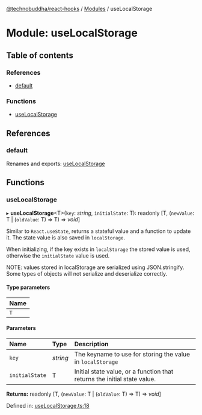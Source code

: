 [@technobuddha/react-hooks](../../README.md) / [Modules](../Modules.md) / useLocalStorage

# Module: useLocalStorage

## Table of contents

### References

- [default](uselocalstorage.md#default)

### Functions

- [useLocalStorage](uselocalstorage.md#uselocalstorage)

## References

### default

Renames and exports: [useLocalStorage](uselocalstorage.md#uselocalstorage)

## Functions

### useLocalStorage

▸ **useLocalStorage**<T\>(`key`: *string*, `initialState`: T): readonly [T, (`newValue`: T \| (`oldValue`: T) => T) => *void*]

Similar to `React.useState`, returns a stateful value and a function to update it.  The state
value is also saved in `localStorage`.

When initializing, if the key exists in `localStorage` the stored value is used, otherwise
the `initialState` value is used.

NOTE: values stored in localStorage are serialized using JSON.stringify.  Some types of objects
will not serialize and deserialize correctly.

#### Type parameters

| Name |
| :------ |
| `T` |

#### Parameters

| Name | Type | Description |
| :------ | :------ | :------ |
| `key` | *string* | The keyname to use for storing the value in `localStorage` |
| `initialState` | T | Initial state value, or a function that returns the initial state value. |

**Returns:** readonly [T, (`newValue`: T \| (`oldValue`: T) => T) => *void*]

Defined in: [useLocalStorage.ts:18](../../src/useLocalStorage.ts#L18)
